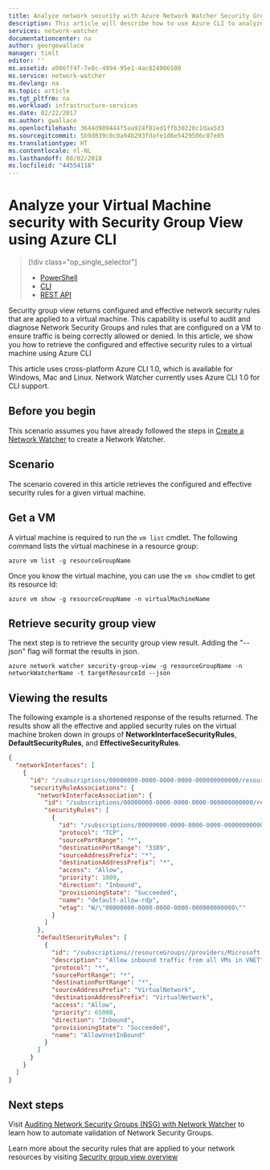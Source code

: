 ```yaml
---
title: Analyze network security with Azure Network Watcher Security Group View - Azure CLI | Microsoft Docs
description: This article will describe how to use Azure CLI to analyze a virtual machines security with Security Group View.
services: network-watcher
documentationcenter: na
author: georgewallace
manager: timlt
editor: ''
ms.assetid: a986ff4f-7e0c-4994-95e1-4ac824986500
ms.service: network-watcher
ms.devlang: na
ms.topic: article
ms.tgt_pltfrm: na
ms.workload: infrastructure-services
ms.date: 02/22/2017
ms.author: gwallace
ms.openlocfilehash: 3644d989444f5aa924f81ed1ffb30220c1daa5d3
ms.sourcegitcommit: 5b9d839c0c0a94b293fdafe1d6e5429506c07e05
ms.translationtype: HT
ms.contentlocale: nl-NL
ms.lasthandoff: 08/02/2018
ms.locfileid: "44554118"
---
```

# <a name="analyze-your-virtual-machine-security-with-security-group-view-using-azure-cli"></a>Analyze your Virtual Machine security with Security Group View using Azure CLI

> [!div class="op_single_selector"]
> - [PowerShell](network-watcher-security-group-view-powershell.md)
> - [CLI](network-watcher-security-group-view-cli.md)
> - [REST API](network-watcher-security-group-view-rest.md)

Security group view returns configured and effective network security rules that are applied to a virtual machine. This capability is useful to audit and diagnose Network Security Groups and rules that are configured on a VM to ensure traffic is being correctly allowed or denied. In this article, we show you how to retrieve the configured and effective security rules to a virtual machine using Azure CLI

This article uses cross-platform Azure CLI 1.0, which is available for Windows, Mac and Linux. Network Watcher currently uses Azure CLI 1.0 for CLI support.

## <a name="before-you-begin"></a>Before you begin

This scenario assumes you have already followed the steps in [Create a Network Watcher](network-watcher-create.md) to create a Network Watcher.

## <a name="scenario"></a>Scenario

The scenario covered in this article retrieves the configured and effective security rules for a given virtual machine.

## <a name="get-a-vm"></a>Get a VM

A virtual machine is required to run the `vm list` cmdlet. The following command lists the virtual machinese in a resource group:

```azurecli
azure vm list -g resourceGroupName
```

Once you know the virtual machine, you can use the `vm show` cmdlet to get its resource Id:

```azurecli
azure vm show -g resourceGroupName -n virtualMachineName
```

## <a name="retrieve-security-group-view"></a>Retrieve security group view

The next step is to retrieve the security group view result. Adding the "--json" flag will format the results in json.

```azurecli
azure network watcher security-group-view -g resourceGroupName -n networkWatcherName -t targetResourceId --json
```

## <a name="viewing-the-results"></a>Viewing the results

The following example is a shortened response of the results returned. The results show all the effective and applied security rules on the virtual machine broken down in groups of **NetworkInterfaceSecurityRules**, **DefaultSecurityRules**, and **EffectiveSecurityRules**.

```json
{
  "networkInterfaces": [
    {
      "id": "/subscriptions/00000000-0000-0000-0000-000000000000/resourceGroups/testrg/providers/Microsoft.Network/networkInterfaces/testnic",
      "securityRuleAssociations": {
        "networkInterfaceAssociation": {
          "id": "/subscriptions/00000000-0000-0000-0000-000000000000/resourceGroups/testrg/providers/Microsoft.Network/networkInterfaces/testvm",
          "securityRules": [
            {
              "id": "/subscriptions/00000000-0000-0000-0000-000000000000/resourceGroups/testrg/providers/Microsoft.Network/networkSecurityGroups/test-nsg/securityRules/default-allow-rdp",
              "protocol": "TCP",
              "sourcePortRange": "*",
              "destinationPortRange": "3389",
              "sourceAddressPrefix": "*",
              "destinationAddressPrefix": "*",
              "access": "Allow",
              "priority": 1000,
              "direction": "Inbound",
              "provisioningState": "Succeeded",
              "name": "default-allow-rdp",
              "etag": "W/\"00000000-0000-0000-0000-000000000000\""
            }
          ]
        },
        "defaultSecurityRules": [
          {
            "id": "/subscriptions//resourceGroups//providers/Microsoft.Network/networkSecurityGroups//defaultSecurityRules/",
            "description": "Allow inbound traffic from all VMs in VNET",
            "protocol": "*",
            "sourcePortRange": "*",
            "destinationPortRange": "*",
            "sourceAddressPrefix": "VirtualNetwork",
            "destinationAddressPrefix": "VirtualNetwork",
            "access": "Allow",
            "priority": 65000,
            "direction": "Inbound",
            "provisioningState": "Succeeded",
            "name": "AllowVnetInBound"
          }
        ]
      }
    }
  ]
}
```

## <a name="next-steps"></a>Next steps

Visit [Auditing Network Security Groups (NSG) with Network Watcher](network-watcher-nsg-auditing-powershell.md) to learn how to automate validation of Network Security Groups.

Learn more about the security rules that are applied to your network resources by visiting [Security group view overview](network-watcher-security-group-view-overview.md)
